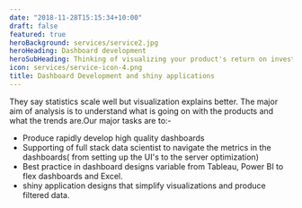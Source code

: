 ```yaml
---
date: "2018-11-28T15:15:34+10:00"
draft: false
featured: true
heroBackground: services/service2.jpg
heroHeading: Dashboard development
heroSubHeading: Thinking of visualizing your product's return on investments? Let us guide you through the process.
icon: services/service-icon-4.png
title: Dashboard Development and shiny applications
---
```


They say statistics scale well but visualization explains better. The major aim of analysis is to understand what is going on with the products and what the trends are.Our major tasks are to:-

- Produce rapidly develop high quality dashboards
- Supporting of full stack data scientist to navigate the metrics in the dashboards( from setting up the UI's to the server optimization)
- Best practice in dashboard designs variable from Tableau, Power BI to flex dashboards and Excel.
- shiny application designs that simplify visualizations and produce filtered data.
